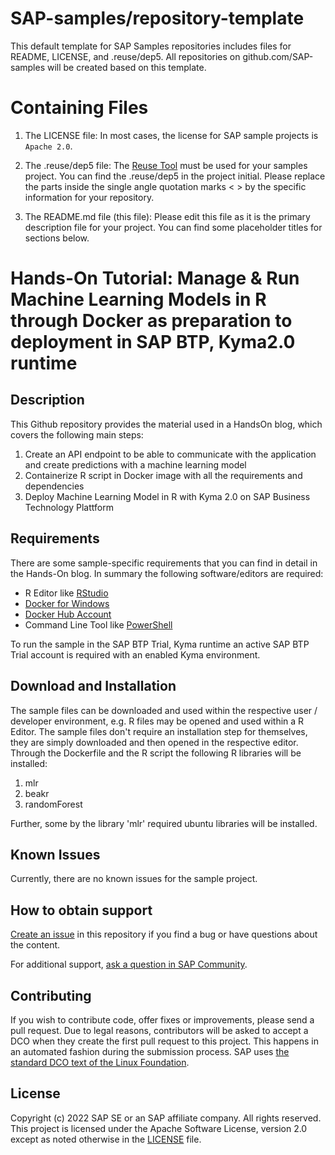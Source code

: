 # SAP-samples/repository-template
This default template for SAP Samples repositories includes files for README, LICENSE, and .reuse/dep5. All repositories on github.com/SAP-samples will be created based on this template.

# Containing Files

1. The LICENSE file:
In most cases, the license for SAP sample projects is `Apache 2.0`.

2. The .reuse/dep5 file: 
The [Reuse Tool](https://reuse.software/) must be used for your samples project. You can find the .reuse/dep5 in the project initial. Please replace the parts inside the single angle quotation marks < > by the specific information for your repository.

3. The README.md file (this file):
Please edit this file as it is the primary description file for your project. You can find some placeholder titles for sections below.

# Hands-On Tutorial: Manage & Run Machine Learning Models in R through Docker as preparation to deployment in SAP BTP, Kyma2.0 runtime

<!--- Register repository https://api.reuse.software/register, then add REUSE badge:
[![REUSE status](https://api.reuse.software/badge/github.com/SAP-samples/REPO-NAME)](https://api.reuse.software/info/github.com/SAP-samples/REPO-NAME)
-->

## Description
This Github repository provides the material used in a HandsOn blog, which covers the following main steps:

1. Create an API endpoint to be able to communicate with the application and create predictions with a machine learning model
2. Containerize R script in Docker image with all the requirements and dependencies
3. Deploy Machine Learning Model in R with Kyma 2.0 on SAP Business Technology Plattform

## Requirements
There are some sample-specific requirements that you can find in detail in the Hands-On blog.
In summary the following software/editors are required:

- R Editor like [RStudio](https://www.rstudio.com/)
- [Docker for Windows](https://docs.docker.com/desktop/windows/install/)
- [Docker Hub Account](https://hub.docker.com/)
- Command Line Tool like [PowerShell](https://docs.microsoft.com/en-us/powershell/scripting/install/installing-powershell-on-windows?view=powershell-7.1)

To run the sample in the SAP BTP Trial, Kyma runtime an active SAP BTP Trial account is required with an enabled Kyma environment.

## Download and Installation
The sample files can be downloaded and used within the respective user / developer environment, e.g. R files may be opened and used within a R Editor. The sample files don't require an installation step for themselves, they are simply downloaded and then opened in the respective editor. Through the Dockerfile and the R script the following R libraries will be installed:

1. mlr
2. beakr
3. randomForest
 
 Further, some by the library 'mlr' required ubuntu libraries will be installed.
 
## Known Issues
 Currently, there are no known issues for the sample project.

## How to obtain support
[Create an issue](https://github.com/SAP-samples/<repository-name>/issues) in this repository if you find a bug or have questions about the content.
 
For additional support, [ask a question in SAP Community](https://answers.sap.com/questions/ask.html).

## Contributing
If you wish to contribute code, offer fixes or improvements, please send a pull request. Due to legal reasons, contributors will be asked to accept a DCO when they create the first pull request to this project. This happens in an automated fashion during the submission process. SAP uses [the standard DCO text of the Linux Foundation](https://developercertificate.org/).

## License
Copyright (c) 2022 SAP SE or an SAP affiliate company. All rights reserved. This project is licensed under the Apache Software License, version 2.0 except as noted otherwise in the [LICENSE](LICENSE) file.
